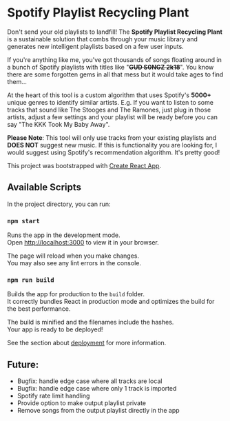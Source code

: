 # Spotify Playlist Recycling Plant

Don't send your old playlists to landfill! The **Spotify Playlist Recycling Plant** is a sustainable solution that combs through your music library and generates new intelligent playlists based on a few user inputs.

If you're anything like me, you've got thousands of songs floating around in a bunch of Spotify playlists with titles like "**~~GUD S0NGZ 2k18~~**". You know there are some forgotten gems in all that mess but it would take ages to find them...

At the heart of this tool is a custom algorithm that uses Spotify's **5000+** unique genres to identify similar artists. E.g. If you want to listen to some tracks that sound like The Stooges and The Ramones, just plug in those artists, adjust a few settings and your playlist will be ready before you can say "The KKK Took My Baby Away".

**Please Note**: This tool will only use tracks from your existing playlists and **DOES NOT** suggest new music. If this is functionality you are looking for, I would suggest using Spotify's recommendation algorithm. It's pretty good!

This project was bootstrapped with [Create React App](https://github.com/facebook/create-react-app).

## Available Scripts

In the project directory, you can run:

### `npm start`

Runs the app in the development mode.\
Open [http://localhost:3000](http://localhost:3000) to view it in your browser.

The page will reload when you make changes.\
You may also see any lint errors in the console.

### `npm run build`

Builds the app for production to the `build` folder.\
It correctly bundles React in production mode and optimizes the build for the best performance.

The build is minified and the filenames include the hashes.\
Your app is ready to be deployed!

See the section about [deployment](https://facebook.github.io/create-react-app/docs/deployment) for more information.

## Future:
* Bugfix: handle edge case where all tracks are local
* Bugfix: handle edge case where only 1 track is imported
* Spotify rate limit handling
* Provide option to make output playlist private
* Remove songs from the output playlist directly in the app
